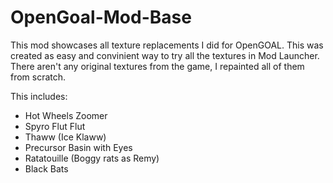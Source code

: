 # OpenGoal-Mod-Base
This mod showcases all texture replacements I did for OpenGOAL. This was created as easy and convinient way to try all the textures in Mod Launcher. There aren't any original textures from the game, I repainted all of them from scratch.

This includes:
- Hot Wheels Zoomer
- Spyro Flut Flut
- Thaww (Ice Klaww)
- Precursor Basin with Eyes
- Ratatouille (Boggy rats as Remy)
- Black Bats
